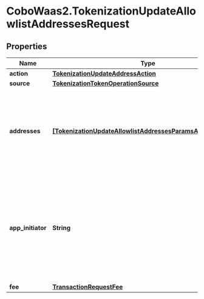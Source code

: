 # CoboWaas2.TokenizationUpdateAllowlistAddressesRequest

## Properties

Name | Type | Description | Notes
------------ | ------------- | ------------- | -------------
**action** | [**TokenizationUpdateAddressAction**](TokenizationUpdateAddressAction.md) |  | 
**source** | [**TokenizationTokenOperationSource**](TokenizationTokenOperationSource.md) |  | 
**addresses** | [**[TokenizationUpdateAllowlistAddressesParamsAddressesInner]**](TokenizationUpdateAllowlistAddressesParamsAddressesInner.md) | A list of addresses to manage. For &#39;add&#39; operations, notes can be provided. For &#39;remove&#39; operations, notes are ignored. | 
**app_initiator** | **String** | The initiator of the tokenization activity. If you do not specify this property, the WaaS service will automatically designate the API key as the initiator. | [optional] 
**fee** | [**TransactionRequestFee**](TransactionRequestFee.md) |  | 


